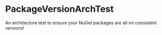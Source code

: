 # PackageVersionArchTest

An architecture test to ensure your NuGet packages are all on consistent versions!